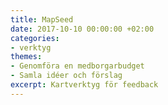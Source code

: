 ```yaml
---
title: MapSeed
date: 2017-10-10 00:00:00 +02:00
categories:
- verktyg
themes:
- Genomföra en medborgarbudget
- Samla idéer och förslag
excerpt: Kartverktyg för feedback
---
```

